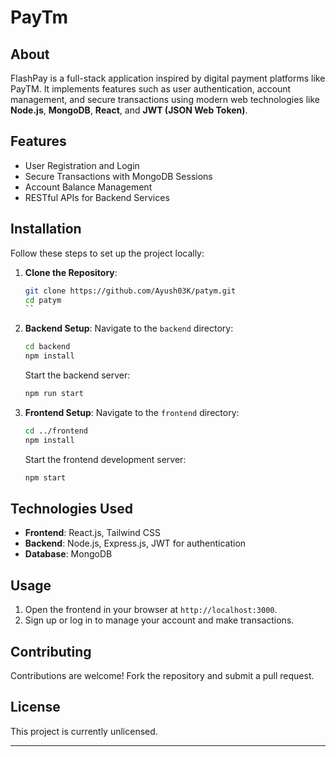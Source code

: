 

# PayTm

## About
FlashPay is a full-stack application inspired by digital payment platforms like PayTM. It implements features such as user authentication, account management, and secure transactions using modern web technologies like **Node.js**, **MongoDB**, **React**, and **JWT (JSON Web Token)**.

## Features
- User Registration and Login
- Secure Transactions with MongoDB Sessions
- Account Balance Management
- RESTful APIs for Backend Services

## Installation
Follow these steps to set up the project locally:

1. **Clone the Repository**:
   ```bash
   git clone https://github.com/Ayush03K/patym.git
   cd patym
   ``

2. **Backend Setup**:
   Navigate to the `backend` directory:
   ```bash
   cd backend
   npm install
   ```
   Start the backend server:
   ```bash
   npm run start
   ```

3. **Frontend Setup**:
   Navigate to the `frontend` directory:
   ```bash
   cd ../frontend
   npm install
   ```
   Start the frontend development server:
   ```bash
   npm start
   ```

## Technologies Used
- **Frontend**: React.js, Tailwind CSS
- **Backend**: Node.js, Express.js, JWT for authentication
- **Database**: MongoDB


## Usage
1. Open the frontend in your browser at `http://localhost:3000`.
2. Sign up or log in to manage your account and make transactions.


## Contributing
Contributions are welcome! Fork the repository and submit a pull request.

## License
This project is currently unlicensed.

---
